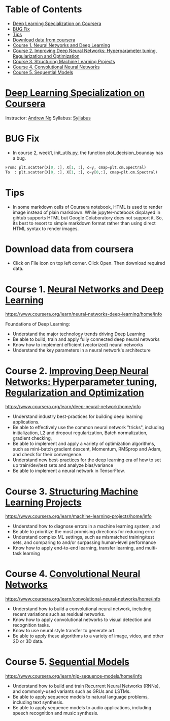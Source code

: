 Table of Contents
=================
   * [<a href="https://www.coursera.org/specializations/deep-learning" rel="nofollow">Deep Learning Specialization on Coursera</a>](#deep-learning-specialization-on-coursera)
   * [BUG Fix](#bug-fix)
   * [Tips](#tips)
   * [Download data from coursera](#download-data-from-coursera)
   * [Course 1. <a href="https://www.coursera.org/learn/neural-networks-deep-learning" rel="nofollow">Neural Networks and Deep Learning</a>](#course-1-neural-networks-and-deep-learning)
   * [Course 2. <a href="https://www.coursera.org/learn/deep-neural-network" rel="nofollow">Improving Deep Neural Networks: Hyperparameter tuning, Regularization and Optimization</a>](#course-2-improving-deep-neural-networks-hyperparameter-tuning-regularization-and-optimization)
   * [Course 3. <a href="https://www.coursera.org/learn/machine-learning-projects" rel="nofollow">Structuring Machine Learning Projects</a>](#course-3-structuring-machine-learning-projects)
   * [Course 4. <a href="https://www.coursera.org/learn/convolutional-neural-networks" rel="nofollow">Convolutional Neural Networks</a>](#course-4-convolutional-neural-networks)
   * [Course 5. <a href="https://www.coursera.org/learn/nlp-sequence-models" rel="nofollow">Sequential Models</a>](#course-5-sequential-models)

# [Deep Learning Specialization on Coursera](https://www.coursera.org/specializations/deep-learning)
Instructor: [Andrew Ng](http://www.andrewng.org/)
Syllabus: [Syllabus](https://www.coursera.org/specializations/deep-learning)

# BUG Fix
- In course 2, week1, init_utils.py, the function plot_decision_bounday has a bug.
```python
From: plt.scatter(X[0, :], X[1, :], c=y, cmap=plt.cm.Spectral)
To  : plt.scatter(X[0, :], X[1, :], c=y[0,:], cmap=plt.cm.Spectral)
```

# Tips
- In some markdown cells of Coursera notebook, HTML is used to render image instead of plain markdown.
  While jupyter-notebook displayed in gihtub supports HTML but Google Colaboratory does not support it.
  So, its best to resort to simple markdown format rather than using direct HTML syntax to render images.

# Download data from coursera
- Click on File icon on top left corner. Click Open. Then download required data.



# Course 1. [Neural Networks and Deep Learning](https://www.coursera.org/learn/neural-networks-deep-learning) 
https://www.coursera.org/learn/neural-networks-deep-learning/home/info


Foundations of Deep Learning:
* Understand the major technology trends driving Deep Learning
* Be able to build, train and apply fully connected deep neural networks 
* Know how to implement efficient (vectorized) neural networks 
* Understand the key parameters in a neural network's architecture 

  
# Course 2. [Improving Deep Neural Networks: Hyperparameter tuning, Regularization and Optimization](https://www.coursera.org/learn/deep-neural-network) 
https://www.coursera.org/learn/deep-neural-network/home/info

* Understand industry best-practices for building deep learning applications. 
* Be able to effectively use the common neural network "tricks", including initialization, L2 and dropout regularization, Batch normalization, gradient checking, 
* Be able to implement and apply a variety of optimization algorithms, such as mini-batch gradient descent, Momentum, RMSprop and Adam, and check for their convergence. 
* Understand new best-practices for the deep learning era of how to set up train/dev/test sets and analyze bias/variance
* Be able to implement a neural network in TensorFlow. 

# Course 3. [Structuring Machine Learning Projects](https://www.coursera.org/learn/machine-learning-projects) 
https://www.coursera.org/learn/machine-learning-projects/home/info  

- Understand how to diagnose errors in a machine learning system, and 
- Be able to prioritize the most promising directions for reducing error
- Understand complex ML settings, such as mismatched training/test sets, and comparing to and/or surpassing human-level performance
- Know how to apply end-to-end learning, transfer learning, and multi-task learning

# Course 4. [Convolutional Neural Networks](https://www.coursera.org/learn/convolutional-neural-networks) 
https://www.coursera.org/learn/convolutional-neural-networks/home/info 

* Understand how to build a convolutional neural network, including recent variations such as residual networks.
* Know how to apply convolutional networks to visual detection and recognition tasks.
* Know to use neural style transfer to generate art.
* Be able to apply these algorithms to a variety of image, video, and other 2D or 3D data.

# Course 5. [Sequential Models](https://www.coursera.org/learn/nlp-sequence-models) 
https://www.coursera.org/learn/nlp-sequence-models/home/info

* Understand how to build and train Recurrent Neural Networks (RNNs), and commonly-used variants such as GRUs and LSTMs. 
* Be able to apply sequence models to natural language problems, including text synthesis. 
* Be able to apply sequence models to audio applications, including speech recognition and music synthesis.

